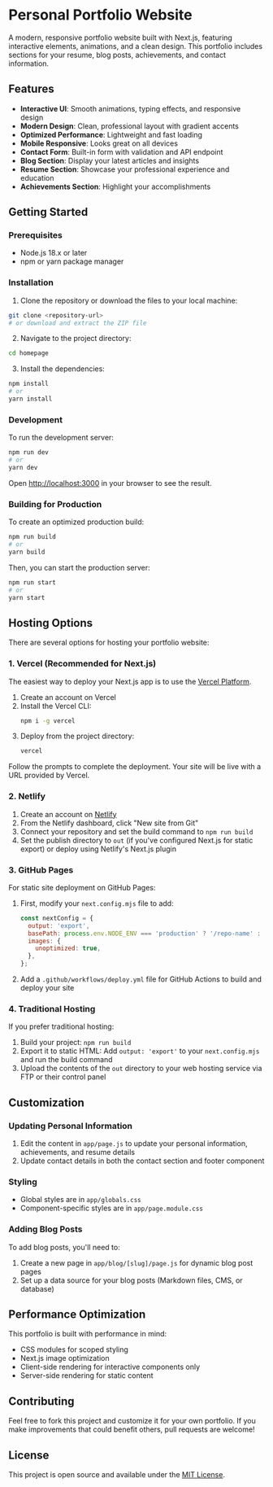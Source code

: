 # Personal Portfolio Website

A modern, responsive portfolio website built with Next.js, featuring interactive elements, animations, and a clean design. This portfolio includes sections for your resume, blog posts, achievements, and contact information.

## Features

- **Interactive UI**: Smooth animations, typing effects, and responsive design
- **Modern Design**: Clean, professional layout with gradient accents
- **Optimized Performance**: Lightweight and fast loading
- **Mobile Responsive**: Looks great on all devices
- **Contact Form**: Built-in form with validation and API endpoint
- **Blog Section**: Display your latest articles and insights
- **Resume Section**: Showcase your professional experience and education
- **Achievements Section**: Highlight your accomplishments

## Getting Started

### Prerequisites

- Node.js 18.x or later
- npm or yarn package manager

### Installation

1. Clone the repository or download the files to your local machine:

```bash
git clone <repository-url>
# or download and extract the ZIP file
```

2. Navigate to the project directory:

```bash
cd homepage
```

3. Install the dependencies:

```bash
npm install
# or
yarn install
```

### Development

To run the development server:

```bash
npm run dev
# or
yarn dev
```

Open [http://localhost:3000](http://localhost:3000) in your browser to see the result.

### Building for Production

To create an optimized production build:

```bash
npm run build
# or
yarn build
```

Then, you can start the production server:

```bash
npm run start
# or
yarn start
```

## Hosting Options

There are several options for hosting your portfolio website:

### 1. Vercel (Recommended for Next.js)

The easiest way to deploy your Next.js app is to use the [Vercel Platform](https://vercel.com).

1. Create an account on Vercel
2. Install the Vercel CLI:
   ```bash
   npm i -g vercel
   ```
3. Deploy from the project directory:
   ```bash
   vercel
   ```

Follow the prompts to complete the deployment. Your site will be live with a URL provided by Vercel.

### 2. Netlify

1. Create an account on [Netlify](https://netlify.com)
2. From the Netlify dashboard, click "New site from Git"
3. Connect your repository and set the build command to `npm run build`
4. Set the publish directory to `out` (if you've configured Next.js for static export) or deploy using Netlify's Next.js plugin

### 3. GitHub Pages

For static site deployment on GitHub Pages:

1. First, modify your `next.config.mjs` file to add:
   ```javascript
   const nextConfig = {
     output: 'export',
     basePath: process.env.NODE_ENV === 'production' ? '/repo-name' : '',
     images: {
       unoptimized: true,
     },
   };
   ```
2. Add a `.github/workflows/deploy.yml` file for GitHub Actions to build and deploy your site

### 4. Traditional Hosting

If you prefer traditional hosting:

1. Build your project: `npm run build`
2. Export it to static HTML: Add `output: 'export'` to your `next.config.mjs` and run the build command
3. Upload the contents of the `out` directory to your web hosting service via FTP or their control panel

## Customization

### Updating Personal Information

1. Edit the content in `app/page.js` to update your personal information, achievements, and resume details
2. Update contact details in both the contact section and footer component

### Styling

- Global styles are in `app/globals.css`
- Component-specific styles are in `app/page.module.css`

### Adding Blog Posts

To add blog posts, you'll need to:

1. Create a new page in `app/blog/[slug]/page.js` for dynamic blog post pages
2. Set up a data source for your blog posts (Markdown files, CMS, or database)

## Performance Optimization

This portfolio is built with performance in mind:

- CSS modules for scoped styling
- Next.js image optimization
- Client-side rendering for interactive components only
- Server-side rendering for static content

## Contributing

Feel free to fork this project and customize it for your own portfolio. If you make improvements that could benefit others, pull requests are welcome!

## License

This project is open source and available under the [MIT License](LICENSE).